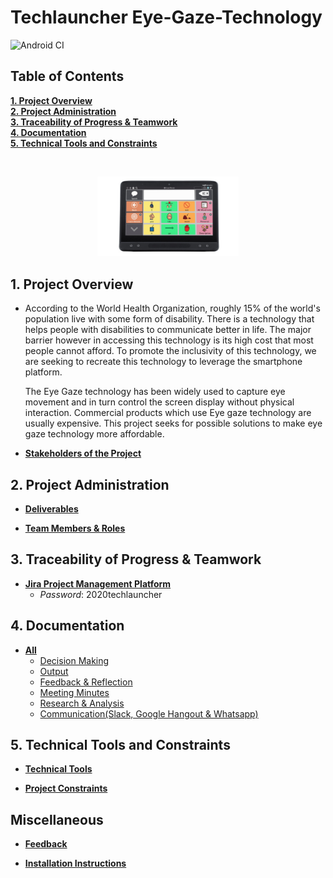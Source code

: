 # Techlauncher Eye-Gaze-Technology   
![Android CI](https://github.com/Ozedaval/Eye-Gaze-Technology/workflows/Android%20CI/badge.svg?branch=master)

<h2><a name = "content"> Table of Contents </a></h2>

<a href = "#Title1"><b> 1. Project Overview </b></a><br/>
<a href = "#Title2"><b> 2. Project Administration </b></a><br/>
<a href = "#Title3"><b> 3. Traceability of Progress & Teamwork </b></a><br/> 
<a href = "#Title4"><b> 4. Documentation </b></a><br/> 
<a href = "#Title5"><b> 5. Technical Tools and Constraints </b></a><br/>


<br />
<p align="center">
<img src="Resources/Sample_communication_application.jpg"  width="45%" length="45%" >
</p>
<h2><a name = "Title1"> 1. Project Overview </a></h2>

* According to the World Health Organization, roughly 15% of the world's population live with some form of disability. There is a technology that helps people with disabilities to communicate better in life. The major barrier however in accessing this technology is its high cost that most people cannot afford. To promote the inclusivity of this technology, we are seeking to recreate this technology to leverage the smartphone platform.

  The Eye Gaze technology has been widely used to capture eye movement and in turn control the screen display without physical interaction. Commercial products which use Eye gaze technology are usually  expensive. This project seeks for possible solutions to make eye gaze technology more affordable.

* [**Stakeholders of the Project**](https://github.com/Ozedaval/Eye-Gaze-Technology/wiki/Stakeholders)

<h2><a name = "Title2"> 2. Project Administration </a></h2>

* [**Deliverables**](https://github.com/Ozedaval/Eye-Gaze-Technology/wiki/Deliverables)

* [**Team Members & Roles**](https://github.com/Ozedaval/Eye-Gaze-Technology/wiki/Team-Members-&-Roles)

<h2><a name = "Title3"> 3. Traceability of Progress & Teamwork</a></h2>

* [**Jira Project Management Platform**](https://id.atlassian.com/login?application=jira&continue=https%3A%2F%2Fcomp3500.atlassian.net%2Flogin%3FredirectCount%3D1%26dest-url%3D%252Fjira%252Fsoftware%252Fprojects%252FMEGT%252Fboards%252F1%252Froadmap%26application%3Djira&email=audit.techlauncher%40outlook.com)
    - _Password_: 2020techlauncher

<h2><a name = "Title4"> 4. Documentation</a></h2>

- [**All**](https://drive.google.com/drive/folders/1NlzcfOPzjzUGLZtv5XBwhFZTKDHvKzTZ)
  * [Decision Making](https://drive.google.com/open?id=1saNyL4HzxOY_hxSUxgXdmyMEt44hYi6K)
  * [Output](https://drive.google.com/open?id=1OQ9x4_ARRlfDZPdr63_p5DNzwD6NIkFe)
  * [Feedback & Reflection](https://drive.google.com/open?id=1Ez3zpXuvb3K82JIZOckS8c_vj4hy5sOG)
  * [Meeting Minutes](https://drive.google.com/open?id=1XRX-F2_kUdTftGIQKBF57nrPVdt4L3jy)
  * [Research & Analysis](https://drive.google.com/open?id=1FrzmrwSpPv-w4EeVi7kL5PmxduSmQMSS)
  * [Communication(Slack, Google Hangout & Whatsapp)](https://docs.google.com/document/d/11kMMIePdj8zBedOwhiEBjDGIca44rmw-yMDsSldIoTc/edit?usp=sharing)


<h2><a name = "Title5"> 5. Technical Tools and Constraints</a></h2>
  
 * [**Technical Tools**](https://github.com/Ozedaval/Eye-Gaze-Technology/wiki/Technical-Tools)

 * [**Project Constraints**](https://github.com/Ozedaval/Eye-Gaze-Technology/wiki/Project-Constraints)
 
 <h2><a name = "Miscellaneous">Miscellaneous</a></h2>

 * [**Feedback**](https://drive.google.com/open?id=1j--azvBIf_7xkufhe8fR2g7GvuG47eTfvsKeAyDyk6Y)

 * [**Installation Instructions**](https://github.com/Ozedaval/Eye-Gaze-Technology/wiki/Installation-Instructions)